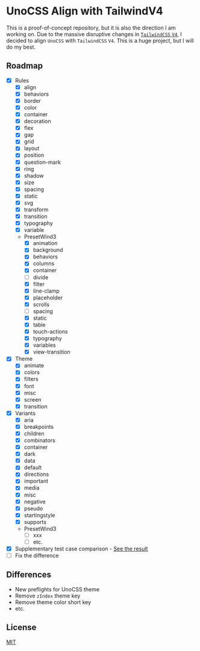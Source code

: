 # UnoCSS Align with TailwindV4

This is a proof-of-concept repository, but it is also the direction I am working on. Due to the massive disruptive changes in [`TailwindCSS`  `V4`](https://tailwindcss.com/docs/v4-beta), I decided to align `UnoCSS` with `TailwindCSS` `V4`. This is a huge project, but I will do my best.

## Roadmap

- [x] Rules
  - [x] align
  - [x] behaviors
  - [x] border
  - [x] color
  - [x] container
  - [x] decoration
  - [x] flex
  - [x] gap
  - [x] grid
  - [x] layout
  - [x] position
  - [x] question-mark
  - [x] ring
  - [x] shadow
  - [x] size
  - [x] spacing
  - [x] static
  - [x] svg
  - [x] transform
  - [x] transition
  - [x] typography
  - [x] variable
  - PresetWind3
    - [x] animation
    - [x] background
    - [x] behaviors
    - [x] columns
    - [x] container
    - [ ] divide
    - [x] filter
    - [x] line-clamp
    - [x] placeholder
    - [x] scrolls
    - [ ] spacing
    - [x] static
    - [x] table
    - [x] touch-actions
    - [x] typography
    - [x] variables
    - [x] view-transition
- [x] Theme
  - [x] animate
  - [x] colors
  - [x] filters
  - [x] font
  - [x] misc
  - [x] screen
  - [x] transition
- [x] Variants
  - [x] aria
  - [x] breakpoints
  - [x] children
  - [x] combinators
  - [x] container
  - [x] dark
  - [x] data
  - [x] default
  - [x] directions
  - [x] important
  - [x] media
  - [x] misc
  - [x] negative
  - [x] pseudo
  - [x] startingstyle
  - [x] supports
  - PresetWind3
    - [ ] xxx
    - [ ] etc.

- [x] Supplementary test case comparison - [See the result](./packages/preset-uno-next/test/fixtures/token-different.test.md)
- [ ] Fix the difference

## Differences

- New preflights for UnoCSS theme
- Remove `zIndex` theme key
- Remove theme color short key
- etc.

## License

[MIT](./LICENSE)
